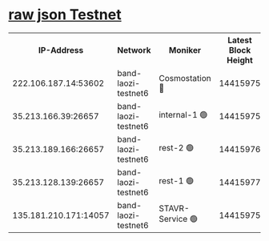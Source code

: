 
[raw json Testnet](https://rpc-check.bandt.stavr.tech/bandt/rpcbandt_result.json)
=

<table><tr><th>IP-Address</th><th>Network</th><th>Moniker</th><th>Latest Block Height</th><th>Earliest Block Height</th><th>Catching Up</th><th>Tx Index</th><th>Voting Power</th><th>Scan Time</th></tr><tr><td>222.106.187.14:53602</td><td>band-laozi-testnet6</td><td>Cosmostation 🔴</td><td>14415975</td><td>13177501</td><td>False</td><td>on</td><td>2203223</td><td>2024-01-01T04:39:04.397407472UTC</td></tr><tr><td>35.213.166.39:26657</td><td>band-laozi-testnet6</td><td>internal-1 🟢</td><td>14415975</td><td>14315975</td><td>False</td><td>on</td><td>0</td><td>2024-01-01T04:39:05.614089510UTC</td></tr><tr><td>35.213.189.166:26657</td><td>band-laozi-testnet6</td><td>rest-2 🟢</td><td>14415976</td><td>14315976</td><td>False</td><td>on</td><td>0</td><td>2024-01-01T04:39:06.796859715UTC</td></tr><tr><td>35.213.128.139:26657</td><td>band-laozi-testnet6</td><td>rest-1 🟢</td><td>14415977</td><td>14315977</td><td>False</td><td>on</td><td>0</td><td>2024-01-01T04:39:08.062600788UTC</td></tr><tr><td>135.181.210.171:14057</td><td>band-laozi-testnet6</td><td>STAVR-Service 🟢</td><td>14415975</td><td>14415001</td><td>False</td><td>on</td><td>0</td><td>2024-01-01T04:39:03.006936740UTC</td></tr></table>

